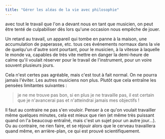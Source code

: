 ```yaml
---
title: "Gérer les aléas de la vie avec philosophie"
---
```


avec tout le travail que l'on a devant nous en tant que musicien, on peut être 
tenté de culpabiliser dès lors qu'une occasion nous empêche de jouer.

Un retard au travail, un appareil qui tombe en panne à la maison, une 
accumulation de paperasse, etc. tous ces événements normaux dans la vie de 
quelqu'un d'autre sont pourtant, pour le musicien, à la vitesse à laquelle le 
monde va, capables de très vite mettre en danger la demi-heure de calme qu'il 
voulait réserver pour le travail de l'instrument, pour un voire souvent 
plusieurs jours.

Cela n'est certes pas agréable, mais c'est tout à fait normal. On ne pourra 
jamais l'éviter. Les autres musiciens non plus. Plutôt que cela entraîne les 
pensées limitantes suivantes :

> je ne me trouve pas bon, si en plus je ne travaille pas, il est certain que 
je n'avancerai pas et n'atteindrai jamais mes objectifs !

Il faut au contraire ne pas s'en vouloir. Penser à ce qu'on voulait travailler 
même quelques minutes, cela est mieux que rien (et même très puissant quand on 
l'a beaucoup entraîné, mais c'est un sujet pour un autre jour…). Ou au 
contraire, ne rien faire, et se réjouir alors que le cerveau travaillera quand 
même, en arrière-plan, ce qui est prouvé scientifiquement.

